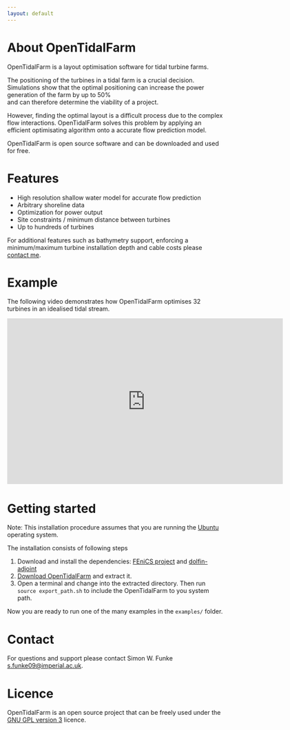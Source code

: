 ```yaml
---
layout: default
---
```


About OpenTidalFarm 
===================
OpenTidalFarm is a layout optimisation software for tidal turbine farms.

The positioning of the turbines in a tidal farm is a crucial decision.
Simulations show that the optimal positioning can increase the power generation of the farm by up to 50%  
and can therefore determine the viability of a project.
 
However, finding the optimal layout is a difficult process due to the complex flow interactions.
OpenTidalFarm solves this problem by applying an efficient optimisating algorithm onto a accurate 
flow prediction model.

OpenTidalFarm is open source software and can be downloaded and used for free.

Features 
========
* High resolution shallow water model for accurate flow prediction
* Arbitrary shoreline data
* Optimization for power output
* Site constraints / minimum distance between turbines
* Up to hundreds of turbines

For additional features such as bathymetry support, enforcing a minimum/maximum turbine installation depth and cable costs please [contact me](#contact). 
 
Example
========
The following video demonstrates how OpenTidalFarm optimises 32 turbines in an idealised tidal stream.
<iframe class="youtube-player" type="text/html" width="640" height="385" src="http://www.youtube.com/embed/ng3bbso-vGk" frameborder="0">
</iframe>

Getting started
===============
Note: This installation procedure assumes that you are running the [Ubuntu](http://www.ubuntu.com/) operating system.

The installation consists of following steps

1. Download and install the dependencies: [FEniCS project](http://fenicsproject.org/download/) and [dolfin-adjoint](http://dolfin-adjoint.org/download/index.html)
2. [Download OpenTidalFarm](https://github.com/funsim/OpenTidalFarm/zipball/master) and extract it.
3. Open a terminal and change into the extracted directory. Then run
`source export_path.sh`
to include the OpenTidalFarm to you system path.

Now you are ready to run one of the many examples in the `examples/` folder.

<!--Contribution
============
If you are interested in contributing to the project, please send me an email and create a fork on github. 
-->

<!--
Documentation
=============
-->

Contact 
=======
<a id="contact"> </a>
For questions and support please contact Simon W. Funke <s.funke09@imperial.ac.uk>.

Licence
=======
OpenTidalFarm is an open source project that can be freely used under the 
[GNU GPL version 3](http://www.gnu.org/licenses/gpl.html)
licence.
